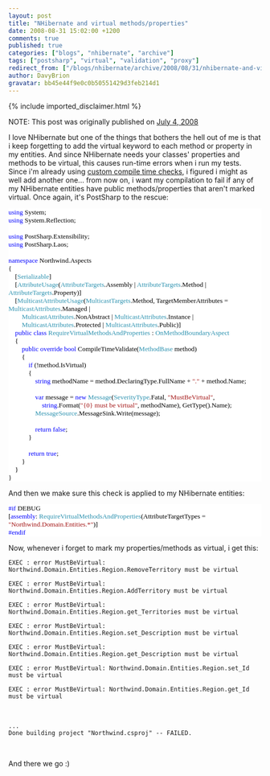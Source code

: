 ```yaml
---
layout: post
title: "NHibernate and virtual methods/properties"
date: 2008-08-31 15:02:00 +1200
comments: true
published: true
categories: ["blogs", "nhibernate", "archive"]
tags: ["postsharp", "virtual", "validation", "proxy"]
redirect_from: ["/blogs/nhibernate/archive/2008/08/31/nhibernate-and-virtual-methods-properties.aspx/", "/blogs/nhibernate/archive/2008/08/31/nhibernate-and-virtual-methods-properties.html"]
author: DavyBrion
gravatar: bb45e44f9e0c0b50551429d3feb214d1
---
```

{% include imported_disclaimer.html %}

<p>NOTE: This post was originally published on <a href="http://davybrion.com/blog/2008/05/nhibernate-and-virtual-methodsproperties/">July 4, 2008</a>
</p>
<p>
I love NHibernate but one of the things that bothers the hell out of me is that i keep forgetting to add the virtual keyword to each method or property in my entities.  And since NHibernate needs your classes' properties and methods to be virtual, this causes run-time errors when i run my tests. Since i'm already using <a href="http://davybrion.com/blog/2008/05/creating-sanity-checks/">custom compile time checks</a>, i figured i might as well add another one... from now on, i want my compilation to fail if any of my NHibernate entities have public methods/properties that aren't marked virtual.
Once again, it's PostSharp to the rescue:
<code>
</code></p>
<div style="font-family: Consolas; font-size: 10pt; color: black; background: white;">
<p style="margin: 0px;"><span style="color: blue;">using</span> System;</p>
<p style="margin: 0px;"><span style="color: blue;">using</span> System.Reflection;</p>
<p style="margin: 0px;">&nbsp;</p>
<p style="margin: 0px;"><span style="color: blue;">using</span> PostSharp.Extensibility;</p>
<p style="margin: 0px;"><span style="color: blue;">using</span> PostSharp.Laos;</p>
<p style="margin: 0px;">&nbsp;</p>
<p style="margin: 0px;"><span style="color: blue;">namespace</span> Northwind.Aspects</p>
<p style="margin: 0px;">{</p>
<p style="margin: 0px;">&nbsp;&nbsp;&nbsp; [<span style="color: #2b91af;">Serializable</span>]</p>
<p style="margin: 0px;">&nbsp;&nbsp;&nbsp; [<span style="color: #2b91af;">AttributeUsage</span>(<span style="color: #2b91af;">AttributeTargets</span>.Assembly | <span style="color: #2b91af;">AttributeTargets</span>.Method | <span style="color: #2b91af;">AttributeTargets</span>.Property)]</p>
<p style="margin: 0px;">&nbsp;&nbsp;&nbsp; [<span style="color: #2b91af;">MulticastAttributeUsage</span>(<span style="color: #2b91af;">MulticastTargets</span>.Method, TargetMemberAttributes = <span style="color: #2b91af;">MulticastAttributes</span>.Managed | </p>
<p style="margin: 0px;">&nbsp;&nbsp;&nbsp; &nbsp;&nbsp;&nbsp; <span style="color: #2b91af;">MulticastAttributes</span>.NonAbstract | <span style="color: #2b91af;">MulticastAttributes</span>.Instance | </p>
<p style="margin: 0px;">&nbsp;&nbsp;&nbsp; &nbsp;&nbsp;&nbsp; <span style="color: #2b91af;">MulticastAttributes</span>.Protected | <span style="color: #2b91af;">MulticastAttributes</span>.Public)]</p>
<p style="margin: 0px;">&nbsp;&nbsp;&nbsp; <span style="color: blue;">public</span> <span style="color: blue;">class</span> <span style="color: #2b91af;">RequireVirtualMethodsAndProperties</span> : <span style="color: #2b91af;">OnMethodBoundaryAspect</span></p>
<p style="margin: 0px;">&nbsp;&nbsp;&nbsp; {</p>
<p style="margin: 0px;">&nbsp;&nbsp;&nbsp; &nbsp;&nbsp;&nbsp; <span style="color: blue;">public</span> <span style="color: blue;">override</span> <span style="color: blue;">bool</span> CompileTimeValidate(<span style="color: #2b91af;">MethodBase</span> method)</p>
<p style="margin: 0px;">&nbsp;&nbsp;&nbsp; &nbsp;&nbsp;&nbsp; {</p>
<p style="margin: 0px;">&nbsp;&nbsp;&nbsp; &nbsp;&nbsp;&nbsp; &nbsp;&nbsp;&nbsp; <span style="color: blue;">if</span> (!method.IsVirtual)</p>
<p style="margin: 0px;">&nbsp;&nbsp;&nbsp; &nbsp;&nbsp;&nbsp; &nbsp;&nbsp;&nbsp; {</p>
<p style="margin: 0px;">&nbsp;&nbsp;&nbsp; &nbsp;&nbsp;&nbsp; &nbsp;&nbsp;&nbsp; &nbsp;&nbsp;&nbsp; <span style="color: blue;">string</span> methodName = method.DeclaringType.FullName + <span style="color: #a31515;">"."</span> + method.Name;</p>
<p style="margin: 0px;">&nbsp;</p>
<p style="margin: 0px;">&nbsp;&nbsp;&nbsp; &nbsp;&nbsp;&nbsp; &nbsp;&nbsp;&nbsp; &nbsp;&nbsp;&nbsp; <span style="color: blue;">var</span> message = <span style="color: blue;">new</span> <span style="color: #2b91af;">Message</span>(<span style="color: #2b91af;">SeverityType</span>.Fatal, <span style="color: #a31515;">"MustBeVirtual"</span>,</p>
<p style="margin: 0px;">&nbsp;&nbsp;&nbsp; &nbsp;&nbsp;&nbsp; &nbsp;&nbsp;&nbsp; &nbsp;&nbsp;&nbsp; &nbsp;&nbsp;&nbsp; <span style="color: blue;">string</span>.Format(<span style="color: #a31515;">"{0} must be virtual"</span>, methodName), GetType().Name);</p>
<p style="margin: 0px;">&nbsp;&nbsp;&nbsp; &nbsp;&nbsp;&nbsp; &nbsp;&nbsp;&nbsp; &nbsp;&nbsp;&nbsp; <span style="color: #2b91af;">MessageSource</span>.MessageSink.Write(message);</p>
<p style="margin: 0px;">&nbsp;</p>
<p style="margin: 0px;">&nbsp;&nbsp;&nbsp; &nbsp;&nbsp;&nbsp; &nbsp;&nbsp;&nbsp; &nbsp;&nbsp;&nbsp; <span style="color: blue;">return</span> <span style="color: blue;">false</span>;</p>
<p style="margin: 0px;">&nbsp;&nbsp;&nbsp; &nbsp;&nbsp;&nbsp; &nbsp;&nbsp;&nbsp; }</p>
<p style="margin: 0px;">&nbsp;</p>
<p style="margin: 0px;">&nbsp;&nbsp;&nbsp; &nbsp;&nbsp;&nbsp; &nbsp;&nbsp;&nbsp; <span style="color: blue;">return</span> <span style="color: blue;">true</span>;</p>
<p style="margin: 0px;">&nbsp;&nbsp;&nbsp; &nbsp;&nbsp;&nbsp; }</p>
<p style="margin: 0px;">&nbsp;&nbsp;&nbsp; }</p>
<p style="margin: 0px;">}</p>
</div>
<p>

And then we make sure this check is applied to my NHibernate entities:
<code>
</code></p>
<div style="font-family: Consolas; font-size: 10pt; color: black; background: white;">
<p style="margin: 0px;"><span style="color: blue;">#if</span> DEBUG</p>
<p style="margin: 0px;">[<span style="color: blue;">assembly</span>: <span style="color: #2b91af;">RequireVirtualMethodsAndProperties</span>(AttributeTargetTypes = <span style="color: #a31515;">"Northwind.Domain.Entities.*"</span>)]</p>
<p style="margin: 0px;"><span style="color: blue;">#endif</span></p>
</div>
<p>

Now, whenever i forget to mark my properties/methods as virtual, i get this:
<code>
</code></p>
<p><code>EXEC : error MustBeVirtual: Northwind.Domain.Entities.Region.RemoveTerritory must be virtual
</code></p>
<p><code>EXEC : error MustBeVirtual: Northwind.Domain.Entities.Region.AddTerritory must be virtual
</code></p>
<p><code>EXEC : error MustBeVirtual: Northwind.Domain.Entities.Region.get_Territories must be virtual
</code></p>
<p><code>EXEC : error MustBeVirtual: Northwind.Domain.Entities.Region.set_Description must be virtual
</code></p>
<p><code>EXEC : error MustBeVirtual: Northwind.Domain.Entities.Region.get_Description must be virtual
</code></p>
<p><code>EXEC : error MustBeVirtual: Northwind.Domain.Entities.Region.set_Id must be virtual
</code></p>
<p><code>EXEC : error MustBeVirtual: Northwind.Domain.Entities.Region.get_Id must be virtual
</code></p>
<p>&nbsp;</p>
<p><code>...
Done building project "Northwind.csproj" -- FAILED.
</code></p>
<p>&nbsp;</p>
<p>
And there we go :)</p>
